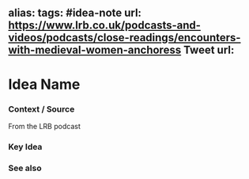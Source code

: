 alias: 
tags: #idea-note
url: https://www.lrb.co.uk/podcasts-and-videos/podcasts/close-readings/encounters-with-medieval-women-anchoress
Tweet url: 
---
# Idea Name

### Context / Source

From the LRB podcast

### Key Idea


### See also
